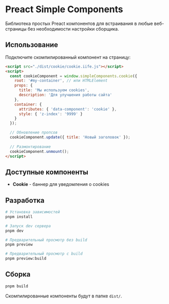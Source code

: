# Preact Simple Components

Библиотека простых Preact компонентов для встраивания в любые веб-страницы без необходимости настройки сборщика.

## Использование

Подключите скомпилированный компонент на страницу:

```html
<script src="./dist/cookie/cookie.iife.js"></script>
<script>
  const cookieComponent = window.simpleComponents.cookie({
    root: '#my-container', // или HTMLElement
    props: {
      title: 'Мы используем cookies',
      description: 'Для улучшения работы сайта'
    },
    container: {
      attributes: { 'data-component': 'cookie' },
      style: { 'z-index': '9999' }
    }
  });

  // Обновление пропсов
  cookieComponent.update({ title: 'Новый заголовок' });
  
  // Размонтирование
  cookieComponent.unmount();
</script>
```

## Доступные компоненты

- **Cookie** - баннер для уведомления о cookies

## Разработка

```bash
# Установка зависимостей
pnpm install

# Запуск dev сервера
pnpm dev

# Предварительный просмотр без build
pnpm preview

# Предварительный просмотр c build
pnpm preview:build
```

## Сборка

```bash
pnpm build
```

Скомпилированные компоненты будут в папке `dist/`.
